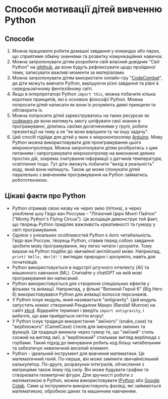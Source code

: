 # Способи мотивації дітей вивченню Python

## Способи

1. Можна працювати робити домашні завдання у командах або парах, що сприятиме обміну знаннями та розвитку комунікаційних навичок.
2. Можна запропонувати дітям розробити свій власний довідник "Світ Python" на [gihthub](https://github.com/), де вони будуть рефлексувати щодо пройденої теми, записувати важливі моменти за матеріалами.
3. Можна запропонувати дітям використати онлайн-гру "[CodeCombat](https://codecombat.com/)", де діти можуть вивчати Python, вирішуючи різні завдання та рівні в середньовічному фентезійному світі.
4. Якщо в інтерпретаторі Python ```import this```, можна побачите кілька коротких принципів, які є основою філософії Python. Можна попросити дітей написати як вони їх розуміють деякі принципи та обговорити їх.
5. Можна попросити дітей зареєструватись на таких ресурсах як [codewars](https://www.codewars.com/) де вони матимуть змогу шліфувати свої знання в програмуванні, ділитись своїми досягненнями у групі, робити презентації на тему а ля "як вони вирішили ту чи іншу задачу".
6. Цей спосіб підійде для дітей у яких є мікроконтроллер [Arduino](https://www.arduino.cc/). Мову Python можна використовувати для пронграмування цього мікроконтроллера. Можна запропонувати дітям розібратись з цим питанням і запрограмувати мікроконтролер на виконання деяких простих дій, зокрема зчитування інформації з датчиків температури, освітлення тощо. Тут діти зможуть побачити "вихід в реальність" коду, який вони напишуть. Також це може спонукати дітей паралельно з вивченням програмування на Python займатись робототехнікою.

## Цікаві факти про Python

- Python отримав свою назву не через змію (пітона), а через улюблене шоу Гвідо ван Россума – "Літаючий Цирк Монті Пайтон" ("Monty Python's Flying Circus"). Ця асоціація демонструє той факт, що творець Python приділяє важливість креативності та гумору у світі програмування.
- Однією з унікальних особливостей Python є його читабельність. Гвідо ван Россум, творець Python, ставив перед собою завдання зробити мову програмування, яку легко читати і розуміти. Тому вирази на Python подібні до звичайної англійської мови. Наприклад, ```print('Hello, World!')``` виглядає природно і зрозуміло, навіть для початківців.
- Python використовується в індустрії штучного інтелекту (AI) та машинного навчання (ML). Спитайте у chatGPT на якій мові програмування він написаний.
- Python використовується для створення спеціальних ефектів у фільмах та анімації. Наприклад, у фільмі "Великий Герой 6" (Big Hero 6) використовувався Python для анімації волосся персонажів.
- У Python існує модуль, який називається "antigravity". Цей модуль запустить комікс створений Рендалом Манро (Randall Munroe) на сайті [xkcd](https://xkcd.com/354/). Відкрийте термінал і введіть ```import antigravity```, і вибачте, що вам прийдеться летіти вгору!
- У Python існує традиція використання "зміїного" (snake_case) та "верблюжого" (CamelCase) стилів для іменування змінних та функцій. Ця традиція виникла через гумор те, що "зміїний" стиль схожий на вигляд змії, а "верблюжий" стильмає вигляд верблюда з горбами. Такий підхід до іменування робить код більш читабельним та забезпечує невеличкий веселий елемент.
- Python - ідеальний інструмент для вивчення математики. Це математичний геній. По-перше, він може замінити звичайнісінький калькулятор. По-друге, розрахунки інтегралів, обчислення з матрицями також йому під силу. Він може будувати графіки та створювати геометрічні фігури. Для зручності роботи з математикою в Python, можна використовувати [IPython](http://ipython.org/ipython-doc/3/interactive/qtconsole.html) або [Google Colab](https://colab.research.google.com/notebooks/charts.ipynb). Саме ці інструменти використовують фахівці, які займаються математикою, обробкою даних та машинним навчанням.

